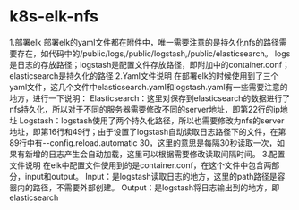 # k8s-elk-nfs
1.部署elk
部署elk的yaml文件都在附件中，唯一需要注意的是持久化nfs的路径需要存在，如代码中的/public/logs,/public/logstash,/public/elasticsearch。
logs是日志的存放路径；logstash是配置文件存放路径，即附加中的container.conf；elasticsearch是持久化的路径
2.Yaml文件说明
在部署elk的时候使用到了三个yaml文件，这几个文件中elasticsearch.yaml和logstash.yaml有一些需要注意的地方，进行一下说明：
Elasticsearch：这里对保存到elasticsearch的数据进行了nfs持久化，所以对于不同的服务器需要修改不同的server地址，即第22行的ip地址
Logstash：logstash使用了两个持久化路径，所以也需要修改为nfs的server地址，即第16行和49行；由于设置了logstash自动读取日志路径下的文件，在第89行中有--config.reload.automatic 30，这里的意思是每隔30秒读取一次，如果有新增的日志产生会自动加载，这里可以根据需要修改读取间隔时间。
3.配置文件说明
在elk中配置文件使用到的是container.conf，在这个文件中包含两部分，input和output。
Input：是logstash读取日志的地方，这里的path路径是容器内的路径，不需要外部创建。
Output：是logstash将日志输出到的地方，即elasticsearch


